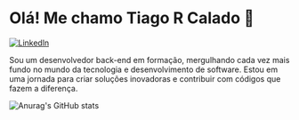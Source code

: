 # Olá! Me chamo Tiago R Calado 👋

[![Linkedln](https://img.shields.io/badge/LinkedIn-0077B5?style=for-the-badge&logo=linkedin&logoColor=white)](https://www.linkedin.com/in/tiagorc/)

Sou um desenvolvedor back-end em formação, mergulhando cada vez mais fundo no mundo da tecnologia e desenvolvimento de software. Estou em uma jornada para criar soluções inovadoras e contribuir com códigos que fazem a diferença.

![Anurag's GitHub stats](https://github-readme-stats.vercel.app/api?username=tiagrc&show_icons=true&theme=radical)
